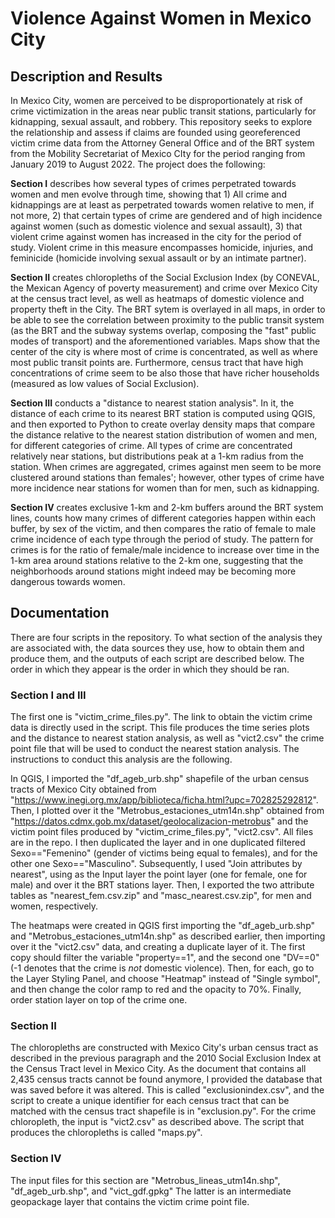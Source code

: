 # Violence Against Women in Mexico City

## Description and Results

In Mexico City, women are perceived to be disproportionately at risk of crime victimization in the areas near public transit stations, particularly for kidnapping, sexual assault, and robbery. This repository seeks to explore the relationship and assess if claims are founded using georeferenced victim crime data from the Attorney General Office and of the BRT system from the Mobility Secretariat of Mexico CIty for the period ranging from January 2019 to August 2022. The project does the following:

**Section I** describes how several types of crimes perpetrated towards women and men evolve through time, showing that 1) All crime and kidnappings are at least as perpetrated towards women relative to men, if not more, 2) that certain types of crime are gendered and of high incidence against women (such as domestic violence and sexual assault), 3) that violent crime against women has increased in the city for the period of study. Violent crime in this measure encompasses homicide, injuries, and feminicide (homicide involving sexual assault or by an intimate partner). 

**Section II** creates chloropleths of the Social Exclusion Index (by CONEVAL, the Mexican Agency of poverty measurement) and crime over Mexico City at the census tract level, as well as heatmaps of domestic violence and property theft in the City. The BRT sytem is overlayed in all maps, in order to be able to see the correlation between proximity to the public transit system (as the BRT and the subway systems overlap, composing the "fast" public modes of transport) and the aforementioned variables. Maps show that the center of the city is where most of crime is concentrated, as well as where most public transit points are. Furthermore, census tract that have high concentrations of crime seem to be also those that have richer households (measured as low values of Social Exclusion).

**Section III** conducts a "distance to nearest station analysis". In it, the distance of each crime to its nearest BRT station is computed using QGIS, and then exported to Python to create overlay density maps that compare the distance relative to the nearest station distribution of women and men, for different categories of crime. All types of crime are concentrated relatively near stations, but distributions peak at a 1-km radius from the station. When crimes are aggregated, crimes against men seem to be more clustered around stations than females'; however, other types of crime have more incidence near stations for women than for men, such as kidnapping. 

**Section IV** creates exclusive 1-km and 2-km buffers around the BRT system lines, counts how many crimes of different categories happen within each buffer, by sex of the victim, and then compares the ratio of female to male crime incidence of each type through the period of study. The pattern for crimes is for the ratio of female/male incidence to increase over time in the 1-km area around stations relative to the 2-km one, suggesting that the neighborhoods around stations might indeed may be becoming more dangerous towards women.  

## Documentation

There are four scripts in the repository. To what section of the analysis they are associated with, the data sources they use, how to obtain them and produce them, and the outputs of each script are described below. The order in which they appear is the order in which they should be ran. 

### Section I and III

The first one is "victim_crime_files.py". The link to obtain the victim crime data is directly used in the script. This file produces the time series plots and the distance to nearest station analysis, as well as "vict2.csv" the crime point file that will be used to conduct the nearest station analysis. The instructions to conduct this analysis are the following.

In QGIS, I imported the "df_ageb_urb.shp" shapefile of the urban census tracts of Mexico City obtained from "https://www.inegi.org.mx/app/biblioteca/ficha.html?upc=702825292812". Then, I plotted over it the "Metrobus_estaciones_utm14n.shp" obtained from "https://datos.cdmx.gob.mx/dataset/geolocalizacion-metrobus" and the victim point files produced by "victim_crime_files.py", "vict2.csv". All files are in the repo. I then duplicated the layer and in one duplicated filtered Sexo=="Femenino" (gender of victims being equal to females), and for the other one Sexo=="Masculino". Subsequently, I used "Join attributes by nearest", using as the Input layer the point layer (one for female, one for male) and over it the BRT stations layer. Then, I exported the two attribute tables as "nearest_fem.csv.zip" and "masc_nearest.csv.zip", for men and women, respectively. 

The heatmaps were created in QGIS first importing the "df_ageb_urb.shp" and "Metrobus_estaciones_utm14n.shp" as described earlier, then importing over it the "vict2.csv" data, and creating a duplicate layer of it. The first copy should filter the variable "property==1", and the second one "DV==0" (-1 denotes that the crime is _not_ domestic violence). Then, for each, go to the Layer Styling Panel, and choose "Heatmap" instead of "Single symbol", and then change the color ramp to red and the opacity to 70%. Finally, order station layer on top of the crime one. 

### Section II

The chloropleths are constructed with Mexico City's urban census tract as described in the previous paragraph and the 2010 Social Exclusion Index at the Census Tract level in Mexico City. As the document that contains all 2,435 census tracts cannot be found anymore, I provided the database that was saved before it was altered. This is called "exclusionindex.csv", and the script to create a unique identifier for each census tract that can be matched with the census tract shapefile is in "exclusion.py". For the crime chloropleth, the input is "vict2.csv" as described above. The script that produces the chloropleths is called "maps.py".

### Section IV

The input files for this section are "Metrobus_lineas_utm14n.shp", "df_ageb_urb.shp", and "vict_gdf.gpkg" The latter is an intermediate geopackage layer that contains the victim crime point file. 















